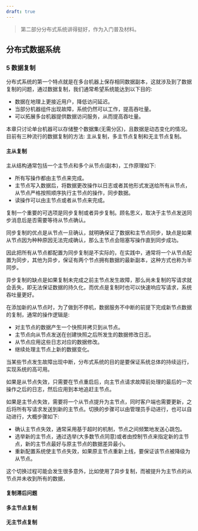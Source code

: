 ```yaml
---
draft: true
---
```


> 第二部分分布式系统讲得挺好，作为入门普及材料。

## 分布式数据系统

### 5 数据复制

分布式系统的第一个特点就是在多台机器上保存相同数据副本，这就涉及到了数据复制的问题，通过数据复制，我们通常希望系统能达到以下目的:

- 数据在地理上更接近用户，降低访问延迟。
- 当部分机器组件出现故障，系统仍然可以工作，提高吞吐量。
- 可以拓展多台机器提供数据访问服务，从而提高吞吐量。

本章只讨论单台机器可以存储整个数据集(无需分区)，且数据是动态变化的情况。目前有三种流行的数据复制的方法: 主从复制，多主节点复制和无主节点复制。

#### 主从复制

主从结构通常包括一个主节点和多个从节点(副本)，工作原理如下:

- 所有写操作都由主节点来完成。
- 主节点写入数据后，将数据更改操作以日志或者其他形式发送给所有从节点，从节点严格按照顺序执行主节点的操作，同步数据。
- 读操作可以由主节点或者从节点来完成。

复制一个重要的可选项是同步复制或者异步复制。顾名思义，取决于主节点发送同步消息后是否需要等待从节点确认。

同步复制的优点是从节点一旦确认，就明确保证了数据和主节点同步，缺点是如果从节点因为种种原因无法完成确认，那么主节点会阻塞写操作直到同步成功。

因此把所有从节点都配置为同步复制是不实际的，在实践中，通常将一个从节点配置为同步，其他为异步，保证有两个节点拥有数据的最新副本，这种方式也称为半同步。

异步复制的缺点是如果复制未完成之前主节点发生故障，那么尚未复制的写请求就会丢失，即无法保证数据的持久化，而优点是复制时也可以快速响应写请求，系统吞吐量更好。

在添加新的从节点时，为了做到不停机，数据服务不中断的前提下完成新节点数据的复制，通常的操作逻辑是:

- 对主节点的数据产生一个快照并拷贝到从节点。
- 主节点向从节点发送在创建快照之后所发生的数据修改日志。
- 从节点应用这些日志对应的数据修改。
- 继续处理主节点上新的数据变化。

当某些节点发生故障出现中断，分布式系统的目的是要保证系统总体的持续运行，实现系统的高可用。

如果是从节点失效，只需要在节点重启后，向主节点请求故障前处理的最后的一次操作之后的日志，然后应用到本地追赶主节点。

如果是主节点失效，需要将一个从节点提升为主节点，同时客户端也需要更新，之后将所有写请求发送到新的主节点。切换的步骤可以由管理员手动进行，也可以自动进行，大概步骤如下:

- 确认主节点失效，通常采用基于超时的机制，节点之间频繁地发送心跳包。
- 选举新的主节点，通过选举(大多数节点同意)或者由控制节点来指定新的主节点，新的主节点最好与原主节点的数据差异最小。
- 重新配置系统使主节点失效，如果原主节点重新上线，要保证该节点被降级为从节点。

这个切换过程可能会发生很多意外，比如使用了异步复制，而被提升为主节点的从节点并未收到所有的数据，

#### 复制滞后问题

#### 多主节点复制

#### 无主节点复制